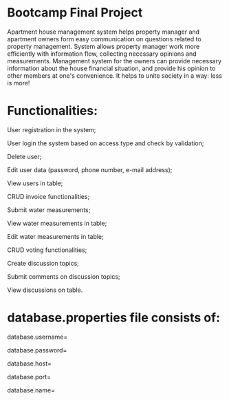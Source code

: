 # Bootcamp Final Project

Apartment house management system helps property manager and apartment owners form easy communication on questions related to property management.
System allows property manager work more efficiently with information flow, collecting necessary opinions and measurements.
Management system for the owners can provide necessary information about the house financial situation, and provide his opinion to other members at one's convenience.
It helps to unite society in a way: less is more! 

# Functionalities:

User registration in the system;

User login the system based on access type and check by validation;

Delete user;

Edit user data (password, phone number, e-mail address);

View users in table; 

CRUD invoice functionalities;

Submit water measurements;

View water measurements in table;

Edit water measurements in table;

CRUD voting functionalities;

Create discussion topics;

Submit comments on discussion topics;

View discussions on table.

# database.properties file consists of:

database.username=

database.password=

database.host=

database.port=

database.name=
